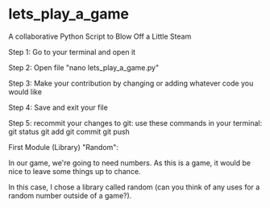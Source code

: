 # lets_play_a_game
A collaborative Python Script to Blow Off a Little Steam


Step 1: 
Go to your terminal and open it

Step 2: 
Open file "nano lets_play_a_game.py"

Step 3:
Make your contribution by changing or adding whatever code you would like

Step 4:
Save and exit your file

Step 5:
recommit your changes to git:
use these commands in your terminal:
  git status
  git add <filename>
  git commit
  git push


First Module (Library) "Random":

In our game, we're going to need numbers. As this is a game, it would be nice to leave some things up to chance.

In this case, I chose a library called random (can you think of any uses for a random number outside of a game?). 

